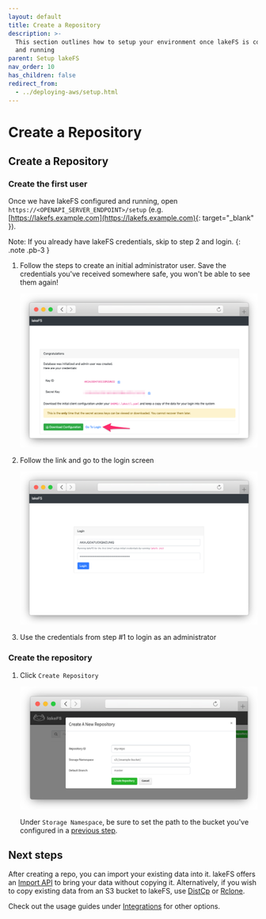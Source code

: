 ```yaml
---
layout: default
title: Create a Repository
description: >-
  This section outlines how to setup your environment once lakeFS is configured
  and running
parent: Setup lakeFS
nav_order: 10
has_children: false
redirect_from:
  - ../deploying-aws/setup.html
---
```


# Create a Repository

## Create a Repository

### Create the first user

Once we have lakeFS configured and running, open `https://<OPENAPI_SERVER_ENDPOINT>/setup` \(e.g. [https://lakefs.example.com](https://lakefs.example.com){: target="\_blank" }\).

Note: If you already have lakeFS credentials, skip to step 2 and login. {: .note .pb-3 }

1. Follow the steps to create an initial administrator user. Save the credentials you've received somewhere safe, you won't be able to see them again!

   ![Setup](../../.gitbook/assets/setup_done.png)

2. Follow the link and go to the login screen

   ![Login Screen](../../.gitbook/assets/login.png)

3. Use the credentials from step \#1 to login as an administrator

### Create the repository

1. Click `Create Repository`

   ![Create Repository](../../.gitbook/assets/create_repo_s3.png)

   Under `Storage Namespace`, be sure to set the path to the bucket you've configured in a [previous step]().

## Next steps

After creating a repo, you can import your existing data into it. lakeFS offers an [Import API](import.md) to bring your data without copying it. Alternatively, if you wish to copy existing data from an S3 bucket to lakeFS, use [DistCp](https://github.com/treeverse/lakeFS/tree/b7c8b3f4ad69e73a5dc68d3168ee38f65fa57f15/docs/integrations/distcp.md) or [Rclone](https://github.com/treeverse/lakeFS/tree/b7c8b3f4ad69e73a5dc68d3168ee38f65fa57f15/docs/integrations/rclone.md).

Check out the usage guides under [Integrations]() for other options.

